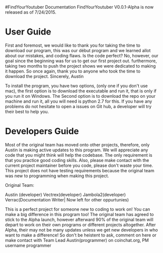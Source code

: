 #FindYourYoutuber Documentation 
FindYourYoutuber V0.0.1-Alpha is now released as of 7/24/2015. 

# User Guide 
First and foremost, we would like to thank you for taking the time to download our program, this was our début program and we learned allot  about our mistakes, and  coding flaws. Is the code perfect? No, however, our goal since the beginning was for us to get our first project out.
 furthermore, taking two months to push the project shows we were dedicated to making it happen. So once again, thank you to anyone who took the time to download the project. 
 Sincerely, 
 Austin
 
 To install the program, you have two options, (only one if you don't use mac), the first option is to download the executable and run it, that is only if you run it on Windows. The Second option is to download the repo on your machine and run it, all you will need is python 2.7 for this. 
 If you have any problems do not hesitate to open a issues on Git hub, a developer will try their best to help you. 
 
 
 # Developers Guide
 Most of the original team has moved onto other projects, therefore, only Austin is making active updates to this program. We will appreciate any code that you might think will help the codebase. The only requirement is that you practice good coding skills. Also, please make contact with the current
 project maintainer before you code, please don't waste your time. This project does not have testing requirements because the original team was new to programming when making this project.
 
 


Original Team: 

Austin (developer)
Vectrex(developer)
Jambola2(developer) 
Verrac(Documentation Writer| Now left for other oppurtunies)

This is a perfect project for someone new to coding to work on! You can make a big difference in this program too! The original team has agreed to stick to the Alpha launch, however afterward 90% of the original team will depart to work on their own programs or different projects altogether. After Alpha, their may not be many updates unless we get new developers in who want to make a difference! So don't be heistent to ask, comment on here or make contact with Team Lead Austin(programmer) on coinchat.org, PM username programmer 
